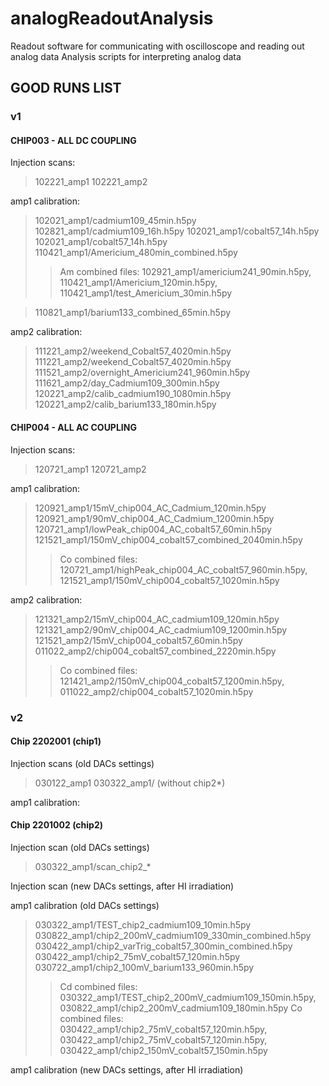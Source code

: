 # analogReadoutAnalysis

Readout software for communicating with oscilloscope and reading out analog data
Analysis scripts for interpreting analog data


## GOOD RUNS LIST

### v1

#### CHIP003 - ALL DC COUPLING

Injection scans:
> 102221_amp1
> 102221_amp2

amp1 calibration:
> 102021_amp1/cadmium109_45min.h5py
> 102821_amp1/cadmium109_16h.h5py
> 102021_amp1/cobalt57_14h.h5py
> 102021_amp1/cobalt57_14h.h5py
> 110421_amp1/Americium_480min_combined.h5py
>> Am combined files: 102921_amp1/americium241_90min.h5py, 110421_amp1/Americium_120min.h5py, 110421_amp1/test_Americium_30min.h5py

> 110821_amp1/barium133_combined_65min.h5py

amp2 calibration:
> 111221_amp2/weekend_Cobalt57_4020min.h5py
> 111221_amp2/weekend_Cobalt57_4020min.h5py
> 111521_amp2/overnight_Americium241_960min.h5py
> 111621_amp2/day_Cadmium109_300min.h5py
> 120221_amp2/calib_cadmium190_1080min.h5py
> 120221_amp2/calib_barium133_180min.h5py


#### CHIP004 - ALL AC COUPLING

Injection scans:
> 120721_amp1
> 120721_amp2

amp1 calibration: 
> 120921_amp1/15mV_chip004_AC_Cadmium_120min.h5py
> 120921_amp1/90mV_chip004_AC_Cadmium_1200min.h5py
> 120721_amp1/lowPeak_chip004_AC_cobalt57_60min.h5py
> 121521_amp1/150mV_chip004_cobalt57_combined_2040min.h5py
>> Co combined files: 120721_amp1/highPeak_chip004_AC_cobalt57_960min.h5py, 121521_amp1/150mV_chip004_cobalt57_1020min.h5py

amp2 calibration:
> 121321_amp2/15mV_chip004_AC_cadmium109_120min.h5py
> 121321_amp2/90mV_chip004_AC_cadmium109_1200min.h5py
> 121521_amp2/15mV_chip004_cobalt57_60min.h5py
> 011022_amp2/chip004_cobalt57_combined_2220min.h5py
>> Co combined files: 121421_amp2/150mV_chip004_cobalt57_1200min.h5py, 011022_amp2/chip004_cobalt57_1020min.h5py


### v2

#### Chip 2202001 (chip1)

Injection scans (old DACs settings)
> 030122_amp1
> 030322_amp1/ (without chip2*)

amp1 calibration:

#### Chip 2201002 (chip2)

Injection scan (old DACs settings)
> 030322_amp1/scan_chip2_*

Injection scan (new DACs settings, after HI irradiation)

amp1 calibration (old DACs settings)
> 030322_amp1/TEST_chip2_cadmium109_10min.h5py
> 030822_amp1/chip2_200mV_cadmium109_330min_combined.h5py
> 030422_amp1/chip2_varTrig_cobalt57_300min_combined.h5py
> 030422_amp1/chip2_75mV_cobalt57_120min.h5py
> 030722_amp1/chip2_100mV_barium133_960min.h5py
>> Cd combined files: 030322_amp1/TEST_chip2_200mV_cadmium109_150min.h5py, 030822_amp1/chip2_200mV_cadmium109_180min.h5py
>> Co combined files: 030422_amp1/chip2_75mV_cobalt57_120min.h5py, 030422_amp1/chip2_75mV_cobalt57_120min.h5py, 030422_amp1/chip2_150mV_cobalt57_150min.h5py


amp1 calibration (new DACs settings, after HI irradiation)